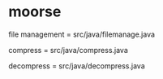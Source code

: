 # moorse

file management = src/java/filemanage.java

compress = src/java/compress.java

decompress = src/java/decompress.java
